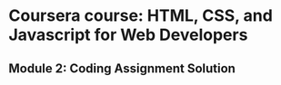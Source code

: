 # Coursera course: HTML, CSS, and Javascript for Web Developers

## Module 2: Coding Assignment Solution
